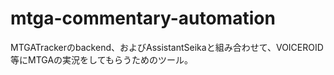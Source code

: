 # mtga-commentary-automation
 MTGATrackerのbackend、およびAssistantSeikaと組み合わせて、VOICEROID等にMTGAの実況をしてもらうためのツール。
